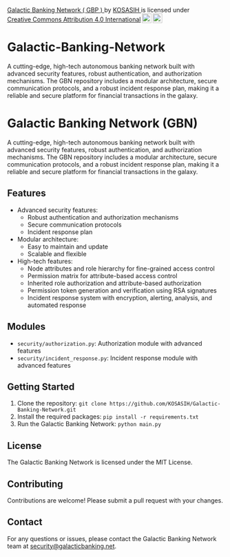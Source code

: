 <p xmlns:cc="http://creativecommons.org/ns#" xmlns:dct="http://purl.org/dc/terms/"><a property="dct:title" rel="cc:attributionURL" href="https://github.com/KOSASIH/Galactic-Banking-Network">Galactic Banking Network ( GBP ) </a> by <a rel="cc:attributionURL dct:creator" property="cc:attributionName" href="https://www.linkedin.com/in/kosasih-81b46b5a">KOSASIH </a> is licensed under <a href="https://creativecommons.org/licenses/by/4.0/?ref=chooser-v1" target="_blank" rel="license noopener noreferrer" style="display:inline-block;">Creative Commons Attribution 4.0 International<img style="height:22px!important;margin-left:3px;vertical-align:text-bottom;" src="https://mirrors.creativecommons.org/presskit/icons/cc.svg?ref=chooser-v1" alt=""><img style="height:22px!important;margin-left:3px;vertical-align:text-bottom;" src="https://mirrors.creativecommons.org/presskit/icons/by.svg?ref=chooser-v1" alt=""></a></p>

# Galactic-Banking-Network
A cutting-edge, high-tech autonomous banking network built with advanced security features, robust authentication, and authorization mechanisms. The GBN repository includes a modular architecture, secure communication protocols, and a robust incident response plan, making it a reliable and secure platform for financial transactions in the galaxy.

Galactic Banking Network (GBN)
=============================

A cutting-edge, high-tech autonomous banking network built with advanced security features, robust authentication, and authorization mechanisms. The GBN repository includes a modular architecture, secure communication protocols, and a robust incident response plan, making it a reliable and secure platform for financial transactions in the galaxy.

Features
--------

* Advanced security features:
	+ Robust authentication and authorization mechanisms
	+ Secure communication protocols
	+ Incident response plan
* Modular architecture:
	+ Easy to maintain and update
	+ Scalable and flexible
* High-tech features:
	+ Node attributes and role hierarchy for fine-grained access control
	+ Permission matrix for attribute-based access control
	+ Inherited role authorization and attribute-based authorization
	+ Permission token generation and verification using RSA signatures
	+ Incident response system with encryption, alerting, analysis, and automated response

Modules
-------

* `security/authorization.py`: Authorization module with advanced features
* `security/incident_response.py`: Incident response module with advanced features

Getting Started
---------------

1. Clone the repository: `git clone https://github.com/KOSASIH/Galactic-Banking-Network.git`
2. Install the required packages: `pip install -r requirements.txt`
3. Run the Galactic Banking Network: `python main.py`

License
-------

The Galactic Banking Network is licensed under the MIT License.

Contributing
------------

Contributions are welcome! Please submit a pull request with your changes.

Contact
-------

For any questions or issues, please contact the Galactic Banking Network team at [security@galacticbanking.net](mailto:security@galacticbanking.net).
